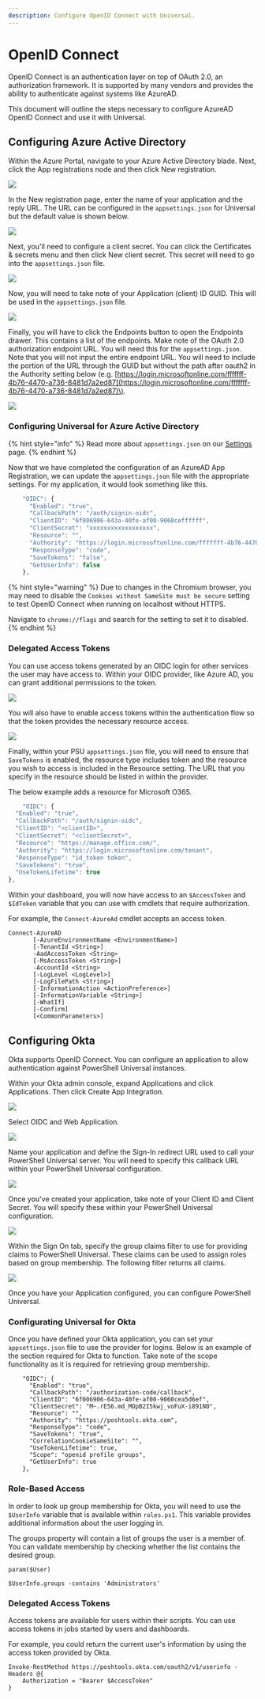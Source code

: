 ```yaml
---
description: Configure OpenID Connect with Universal.
---
```


# OpenID Connect

OpenID Connect is an authentication layer on top of OAuth 2.0, an authorization framework. It is supported by many vendors and provides the ability to authenticate against systems like AzureAD.

This document will outline the steps necessary to configure AzureAD OpenID Connect and use it with Universal.

## Configuring Azure Active Directory

Within the Azure Portal, navigate to your Azure Active Directory blade. Next, click the App registrations node and then click New registration.

![](../../.gitbook/assets/image%20%2831%29.png)

In the New registration page, enter the name of your application and the reply URL. The URL can be configured in the `appsettings.json` for Universal but the default value is shown below.

![](../../.gitbook/assets/image%20%2833%29.png)

Next, you'll need to configure a client secret. You can click the Certificates & secrets menu and then click New client secret. This secret will need to go into the `appsettings.json` file.

![](../../.gitbook/assets/image%20%2829%29.png)

Now, you will need to take note of your Application \(client\) ID GUID. This will be used in the `appsettings.json` file.

![](../../.gitbook/assets/image%20%2834%29.png)

Finally, you will have to click the Endpoints button to open the Endpoints drawer. This contains a list of the endpoints. Make note of the OAuth 2.0 authorization endpoint URL. You will need this for the `appsettings.json`. Note that you will not input the entire endpoint URL. You will need to include the portion of the URL through the GUID but without the path after oauth2 in the Authority setting below \(e.g. [https://login.microsoftonline.com/fffffff-4b76-4470-a736-8481d7a2ed87](https://login.microsoftonline.com/fffffff-4b76-4470-a736-8481d7a2ed87)\).

![](../../.gitbook/assets/image%20%2832%29.png)



### Configuring Universal for Azure Active Directory

{% hint style="info" %}
Read more about `appsettings.json` on our [Settings ](../settings.md)page.
{% endhint %}

Now that we have completed the configuration of an AzureAD App Registration, we can update the `appsettings.json` file with the appropriate settings. For my application, it would look something like this.

```javascript
    "OIDC": {
      "Enabled": "true",
      "CallbackPath": "/auth/signin-oidc",
      "ClientID": "6f006906-643a-40fe-af00-9060ceffffff",
      "ClientSecret": "xxxxxxxxxxxxxxxxxx",
      "Resource": "",
      "Authority": "https://login.microsoftonline.com/fffffff-4b76-4470-a736-8481d7a2ed87",
      "ResponseType": "code",
      "SaveTokens": "false",
      "GetUserInfo": false
    },
```

{% hint style="warning" %}
Due to changes in the Chromium browser, you may need to disable the `Cookies without SameSite must be secure` setting to test OpenID Connect when running on localhost without HTTPS.

Navigate to `chrome://flags` and search for the setting to set it to disabled.
{% endhint %}

### Delegated Access Tokens

You can use access tokens generated by an OIDC login for other services the user may have access to. Within your OIDC provider, like Azure AD, you can grant additional permissions to the token.

![](../../.gitbook/assets/image%20%28215%29.png)

You will also have to enable access tokens within the authentication flow so that the token provides the necessary resource access.

![](../../.gitbook/assets/image%20%28216%29.png)

Finally, within your PSU `appsettings.json` file, you will need to ensure that `SaveTokens` is enabled, the resource type includes token and the resource you wish to access is included in the Resource setting. The URL that you specify in the resource should be listed in within the provider.

The below example adds a resource for Microsoft O365.

```javascript
    "OIDC": {
  "Enabled": "true",
  "CallbackPath": "/auth/signin-oidc",
  "ClientID": "<clientID>",
  "ClientSecret": "<clientSecret>",
  "Resource": "https://manage.office.com/",
  "Authority": "https://login.microsoftonline.com/tenant",
  "ResponseType": "id_token token",
  "SaveTokens": "true",
  "UseTokenLifetime": true
},
```

Within your dashboard, you will now have access to an `$AccessToken` and `$IdToken` variable that you can use with cmdlets that require authorization.

For example, the `Connect-AzureAd` cmdlet accepts an access token.

```text
Connect-AzureAD
       [-AzureEnvironmentName <EnvironmentName>]
       [-TenantId <String>]
       -AadAccessToken <String>
       [-MsAccessToken <String>]
       -AccountId <String>
       [-LogLevel <LogLevel>]
       [-LogFilePath <String>]
       [-InformationAction <ActionPreference>]
       [-InformationVariable <String>]
       [-WhatIf]
       [-Confirm]
       [<CommonParameters>]
```

## Configuring Okta

Okta supports OpenID Connect. You can configure an application to allow authentication against PowerShell Universal instances. 

Within your Okta admin console, expand Applications and click Applications. Then click Create App Integration. 

![](../../.gitbook/assets/image%20%28277%29.png)

Select OIDC and Web Application. 

![](../../.gitbook/assets/image%20%28276%29.png)

Name your application and define the Sign-In redirect URL used to call your PowerShell Universal server. You will need to specify this callback URL within your PowerShell Universal configuration. 

![](../../.gitbook/assets/image%20%28278%29.png)

Once you've created your application, take note of your Client ID and Client Secret. You will specify these within your PowerShell Universal configuration. 

![](../../.gitbook/assets/image%20%28280%29.png)

Within the Sign On tab, specify the group claims filter to use for providing claims to PowerShell Universal. These claims can be used to assign roles based on group membership. The following filter returns all claims. 

![](../../.gitbook/assets/image%20%28279%29.png)

Once you have your Application configured, you can configure PowerShell Universal. 

### Configurating Universal for Okta

Once you have defined your Okta application, you can set your `appsettings.json` file to use the provider for logins. Below is an example of the section required for Okta to function. Take note of the scope functionality as it is required for retrieving group membership.

```text
    "OIDC": {
      "Enabled": "true",
      "CallbackPath": "/authorization-code/callback",
      "ClientID": "6f006906-643a-40fe-af00-9060cea5d6ef",
      "ClientSecret": "M~.rE56.md_MOpB2I5kwj_voFuX-i891N0",
      "Resource": "",
      "Authority": "https://poshtools.okta.com",
      "ResponseType": "code",
      "SaveTokens": "true",
      "CorrelationCookieSameSite": "",
      "UseTokenLifetime": true,
      "Scope": "openid profile groups",
      "GetUserInfo": true
    },
```

### Role-Based Access

In order to look up group membership for Okta, you will need to use the `$UserInfo` variable that is available within `roles.ps1`. This variable provides additional information about the user logging in. 

The groups property will contain a list of groups the user is a member of. You can validate membership by checking whether the list contains the desired group. 

```text
param($User)

$UserInfo.groups -contains 'Administrators'
```

### Delegated Access Tokens 

Access tokens are available for users within their scripts. You can use access tokens in jobs started by users and dashboards. 

For example, you could return the current user's information by using the access token provided by Okta. 

```text
Invoke-RestMethod https://poshtools.okta.com/oauth2/v1/userinfo -Headers @{
    Authorization = "Bearer $AccessToken"
}
```


